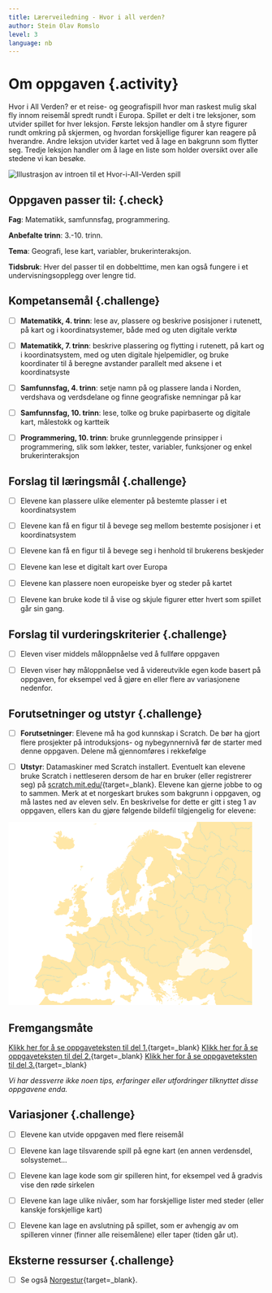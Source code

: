 ```yaml
---
title: Lærerveiledning - Hvor i all verden?
author: Stein Olav Romslo
level: 3
language: nb
---
```



# Om oppgaven {.activity}

Hvor i All Verden? er et reise- og geografispill hvor man raskest mulig skal fly
innom reisemål spredt rundt i Europa. Spillet er delt i tre leksjoner, som
utvider spillet for hver leksjon. Første leksjon handler om å styre figurer
rundt omkring på skjermen, og hvordan forskjellige figurer kan reagere på
hverandre. Andre leksjon utvider kartet ved å lage en bakgrunn som flytter seg.
Tredje leksjon handler om å lage en liste som holder oversikt over alle stedene
vi kan besøke.

![Illustrasjon av introen til et Hvor-i-All-Verden
spill](hvor_i_all_verden_3.png)

## Oppgaven passer til: {.check}

 __Fag__: Matematikk, samfunnsfag, programmering.

__Anbefalte trinn__: 3.-10. trinn.

__Tema__: Geografi, lese kart, variabler, brukerinteraksjon.

__Tidsbruk__: Hver del passer til en dobbelttime, men kan også fungere i et
  undervisningsopplegg over lengre tid.

## Kompetansemål {.challenge}

- [ ] __Matematikk, 4. trinn__: lese av, plassere og beskrive posisjoner i
      rutenett, på kart og i koordinatsystemer, både med og uten digitale verktø

- [ ] __Matematikk, 7. trinn__: beskrive plassering og flytting i rutenett, på
      kart og i koordinatsystem, med og uten digitale hjelpemidler, og bruke
      koordinater til å beregne avstander parallelt med aksene i et
      koordinatsyste

- [ ] __Samfunnsfag, 4. trinn__: setje namn på og plassere landa i Norden,
      verdshava og verdsdelane og finne geografiske nemningar på kar

- [ ] __Samfunnsfag, 10. trinn__: lese, tolke og bruke papirbaserte og digitale
      kart, målestokk og kartteik

- [ ] __Programmering, 10. trinn__: bruke grunnleggende prinsipper i
      programmering, slik som løkker, tester, variabler, funksjoner og enkel
      brukerinteraksjon

## Forslag til læringsmål {.challenge}

- [ ] Elevene kan plassere ulike elementer på bestemte plasser i et
      koordinatsystem

- [ ] Elevene kan få en figur til å bevege seg mellom bestemte posisjoner i et
      koordinatsystem

- [ ] Elevene kan få en figur til å bevege seg i henhold til brukerens beskjeder

- [ ] Elevene kan lese et digitalt kart over Europa

- [ ] Elevene kan plassere noen europeiske byer og steder på kartet

- [ ] Elevene kan bruke kode til å vise og skjule figurer etter hvert som
      spillet går sin gang.

## Forslag til vurderingskriterier {.challenge}

- [ ] Eleven viser middels måloppnåelse ved å fullføre oppgaven

- [ ] Eleven viser høy måloppnåelse ved å videreutvikle egen kode basert på
      oppgaven, for eksempel ved å gjøre en eller flere av variasjonene
      nedenfor.

## Forutsetninger og utstyr {.challenge}

- [ ] __Forutsetninger__: Elevene må ha god kunnskap i Scratch. De bør ha gjort
      flere prosjekter på introduksjons- og nybegynnernivå før de starter med
      denne oppgaven. Delene må gjennomføres i rekkefølge

- [ ] __Utstyr__: Datamaskiner med Scratch installert. Eventuelt kan elevene
      bruke Scratch i nettleseren dersom de har en bruker (eller registrerer
      seg) på [scratch.mit.edu/](http://scratch.mit.edu/){target=_blank}.
      Elevene kan gjerne jobbe to og to sammen. Merk at et norgeskart brukes som
      bakgrunn i oppgaven, og må lastes ned av eleven selv. En beskrivelse for
      dette er gitt i steg 1 av oppgaven, ellers kan du gjøre følgende bildefil
      tilgjengelig for elevene:

![Bilde av euoropakaret](europakart.png)

## Fremgangsmåte

[Klikk her for å se oppgaveteksten til del 1.](../hvor_i_all_verden_del1/hvor_i_all_verden_1.html){target=_blank}
[Klikk her for å se oppgaveteksten til del 2.](../hvor_i_all_verden_del2/hvor_i_all_verden_2.html){target=_blank}
[Klikk her for å se oppgaveteksten til del 3.](../hvor_i_all_verden_del3/hvor_i_all_verden_3.html){target=_blank}

_Vi har dessverre ikke noen tips, erfaringer eller utfordringer tilknyttet disse oppgavene enda._

## Variasjoner {.challenge}

- [ ] Elevene kan utvide oppgaven med flere reisemål

- [ ] Elevene kan lage tilsvarende spill på egne kart (en annen verdensdel,
      solsystemet...

- [ ] Elevene kan lage kode som gir spilleren hint, for eksempel ved å gradvis
      vise den røde sirkelen

- [ ] Elevene kan lage ulike nivåer, som har forskjellige lister med steder
      (eller kanskje forskjellige kart)

- [ ] Elevene kan lage en avslutning på spillet, som er avhengig av om spilleren
      vinner (finner alle reisemålene) eller taper (tiden går ut).

## Eksterne ressurser {.challenge}

- [ ] Se også [Norgestur](../norgestur/norgestur.html){target=_blank}.

